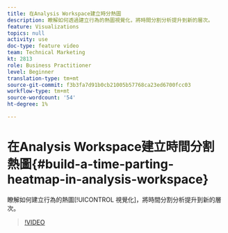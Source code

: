 ```yaml
---
title: 在Analysis Workspace建立時分熱圖
description: 瞭解如何透過建立行為的熱圖視覺化，將時間分割分析提升到新的層次。
feature: Visualizations
topics: null
activity: use
doc-type: feature video
team: Technical Marketing
kt: 2813
role: Business Practitioner
level: Beginner
translation-type: tm+mt
source-git-commit: f3b3fa7d91b0cb21005b57768ca23ed6700fcc03
workflow-type: tm+mt
source-wordcount: '54'
ht-degree: 1%

---
```



# 在Analysis Workspace建立時間分割熱圖{#build-a-time-parting-heatmap-in-analysis-workspace}

瞭解如何建立行為的熱圖[!UICONTROL 視覺化]，將時間分割分析提升到新的層次。

>[!VIDEO](https://video.tv.adobe.com/v/26991/?quality=12)
